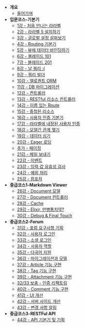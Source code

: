 -   **개요**
    -   [들어가며](/lessons/README.md)
-   **입문코스-기본기**
    -   [1강 - 처음 만나는 라라벨](/lessons/01-welcome.md)
    -   [2강 - 라라벨 5 설치하기](/lessons/02-hello-laravel.md)
    -   [3강 - 글로벌 설정 살펴보기](/lessons/03-configuration.md)
    -   [4강 - Routing 기본기](/lessons/04-routing-basics.md)
    -   [5강 - 뷰에 데이터 바인딩하기](/lessons/05-pass-data-to-view.md)
    -   [6강 - 블레이드 101](/lessons/06-blade-101.md)
    -   [7강 - 블레이드 201](/lessons/07-blade-201.md)
    -   [8강 - 날 쿼리 :(](/lessons/08-raw-queries.md)
    -   [9강 - 쿼리 빌더](/lessons/09-query-builder.md)
    -   [10강 - 엘로퀀트 ORM](/lessons/10-eloquent.md)
    -   [11강 - DB 마이그레이션](/lessons/11-migration.md)
    -   [12강 - 컨트롤러](/lessons/12-controller.md)
    -   [13강 - RESTful 리소스 컨트롤러](/lessons/13-restful-resource-controller.md)
    -   [14강 - 이름 있는 Route](/lessons/14-named-routes.md)
    -   [15강 - 중첩된 리소스](/lessons/15-nested-resources.md)
    -   [16강 - 사용자 인증 기본기](/lessons/16-authentication.md)
    -   [17강 - 라라벨에 내장된 사용자 인증](/lessons/17-authentication-201.md)
    -   [18강 - 모델간 관계 맺기](/lessons/18-eloquent-relationships.md)
    -   [19강 - 데이터 심기](/lessons/19-seeder.md)
    -   [20강 - Eager 로딩](/lessons/20-eager-loading.md)
    -   [추가 - 페이징](/lessons/20-1-pagination.md)
    -   [21강 - 메일 보내기](/lessons/21-mail.md)
    -   [22강 - 이벤트](/lessons/22-events.md)
    -   [23강 - 입력 값 유효성 검사](/lessons/23-validation.md)
    -   [24강 - 예외 처리](/lessons/24-exception-handling.md)
    -   [25강 - 컴포저](/lessons/25-composer.md)
-   **중급코스1-Markdown Viewer**
    -   [26강 - Document 모델](/lessons/26-document-model.md)
    -   [27강 - Document 컨트롤러](/lessons/27-document-controller.md)
    -   [28강 - Cache](/lessons/28-cache.md)
    -   [29강 - Elixir, 만병통치약?](/lessons/29-elixir.md)
    -   [30강 - Debug & Final Touch](/lessons/30-final-touch.md)
-   **중급코스2-Forum**
    -   [31강 - 포럼 요구사항 기획](/lessons/31-forum-features.md)
    -   [32강 - 사용자 로그인](/lessons/32-login.md)
    -   [33강 - 소셜 로그인](/lessons/33-social-login.md)
    -   [34강 - 사용자 역할](/lessons/34-role.md)
    -   [35강 - 다국어 지원](/lessons/35-locale.md)
    -   [36강 - 마이그레이션과 모델](/lessons/36-models.md)
    -   [37강 - Article 기능 구현](/lessons/37-articles.md)
    -   [38강 - Tag 기능 구현](/lessons/38-tags.md)
    -   [39강 - Attachment 기능 구현](/lessons/39-attachments.md)
    -   [32/33 보충 - 인증 리팩토링](/lessons/32n33-auth-refactoring.md)
    -   [40강 - Comment 기능 구현](/lessons/40-comments.md)
    -   [41강 - UI 개선](/lessons/41-ui-makeup.md)
    -   [42강 - 서버 사이드 개선](/lessons/42-be-makeup.md)
    -   [43강 - 변경 사항 알림](/lessons/43-change-note.md)
-   **중급코스3-RESTFul API**
    -   [44강 - API 기본기 및 기획](/lessons/44-api-basic.md)